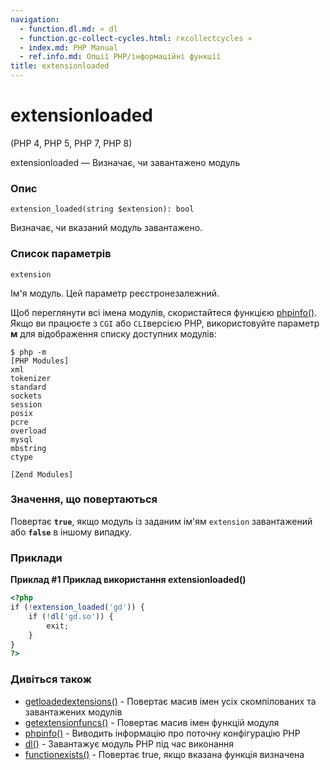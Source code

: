```yaml
---
navigation:
  - function.dl.md: « dl
  - function.gc-collect-cycles.html: гкcollectcycles »
  - index.md: PHP Manual
  - ref.info.md: Опції PHP/інформаційні функції
title: extensionloaded
---
```

# extensionloaded

(PHP 4, PHP 5, PHP 7, PHP 8)

extensionloaded — Визначає, чи завантажено модуль

### Опис

```methodsynopsis
extension_loaded(string $extension): bool
```

Визначає, чи вказаний модуль завантажено.

### Список параметрів

`extension`

Ім'я модуль. Цей параметр реєстронезалежний.

Щоб переглянути всі імена модулів, скористайтеся функцією [phpinfo()](function.phpinfo.md). Якщо ви працюєте з `CGI` або `CLI`версією PHP, використовуйте параметр **м** для відображення списку доступних модулів:

```
$ php -m
[PHP Modules]
xml
tokenizer
standard
sockets
session
posix
pcre
overload
mysql
mbstring
ctype

[Zend Modules]
```

### Значення, що повертаються

Повертає **`true`**, якщо модуль із заданим ім'ям `extension` завантажений або **`false`** в іншому випадку.

### Приклади

**Приклад #1 Приклад використання **extensionloaded()****

```php
<?php
if (!extension_loaded('gd')) {
    if (!dl('gd.so')) {
        exit;
    }
}
?>
```

### Дивіться також

-   [getloadedextensions()](function.get-loaded-extensions.html) - Повертає масив імен усіх скомпілованих та завантажених модулів
-   [getextensionfuncs()](function.get-extension-funcs.html) - Повертає масив імен функцій модуля
-   [phpinfo()](function.phpinfo.md) - Виводить інформацію про поточну конфігурацію PHP
-   [dl()](function.dl.md) - Завантажує модуль PHP під час виконання
-   [functionexists()](function.function-exists.html) - Повертає true, якщо вказана функція визначена
